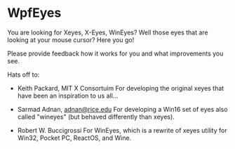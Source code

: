 # WpfEyes

You are looking for Xeyes, X-Eyes, WinEyes? Well those eyes that are looking at your mouse cursor? 
Here you go!

Please provide feedback how it works for you and what improvements you see.


Hats off to: 
 
 - Keith Packard, MIT X Consortuim 
 For developing the original xeyes that have been an inspiration to us all... 
 
 - Sarmad Adnan, adnan@rice.edu 
 For developing a Win16 set of eyes also called "wineyes" (but behaved differently than xeyes).
 
 - Robert W. Buccigrossi
 For WinEyes, which is a rewrite of xeyes utility for Win32, Pocket PC, ReactOS, and Wine. 
 